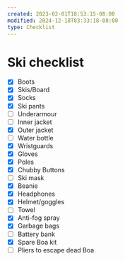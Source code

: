 ```yaml
---
created: 2023-02-01T18:53:15-08:00
modified: 2024-12-18T03:33:18-08:00
type: Checklist
---
```


# Ski checklist

- [x] Boots
- [x] Skis/Board
- [x] Socks
- [x] Ski pants
- [ ] Underarmour
- [ ] Inner jacket
- [x] Outer jacket
- [ ] Water bottle
- [x] Wristguards
- [x] Gloves
- [x] Poles
- [x] Chubby Buttons
- [ ] Ski mask
- [x] Beanie
- [x] Headphones
- [x] Helmet/goggles
- [ ] Towel 
- [x] Anti-fog spray
- [x] Garbage bags
- [ ] Battery bank
- [x] Spare Boa kit
- [ ] Pliers to escape dead Boa
